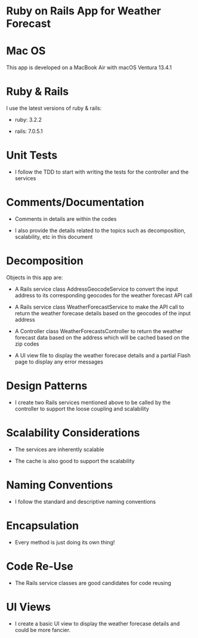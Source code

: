# Ruby on Rails App for Weather Forecast

# Mac OS

This app is developed on a MacBook Air with macOS Ventura 13.4.1

# Ruby & Rails

I use the latest versions of ruby & rails:

* ruby: 3.2.2

* rails: 7.0.5.1

# Unit Tests

* I follow the TDD to start with writing the tests for the controller and the services

# Comments/Documentation

* Comments in details are within the codes

* I also provide the details related to the topics such as decomposition, scalability, etc in this document

# Decomposition

Objects in this app are:

* A Rails service class AddressGeocodeService to convert the input address to its corresponding geocodes for the weather forecast API call

* A Rails service class WeatherForecastService to make the API call to return the weather forecase details based on the geocodes of the input address

* A Controller class WeatherForecastsController to return the weather forecast data based on the address which will be cached based on the zip codes

* A UI view file to display the weather forecase details and a partial Flash page to display any error messages

# Design Patterns

* I create two Rails services mentioned above to be called by the controller to support the loose coupling and scalability

# Scalability Considerations

* The services are inherently scalable

* The cache is also good to support the scalability

# Naming Conventions

* I follow the standard and descriptive naming conventions

# Encapsulation

* Every method is just doing its own thing!

# Code Re-Use

* The Rails service classes are good candidates for code reusing

# UI Views

* I create a basic UI view to display the weather forecase details and could be more fancier.

